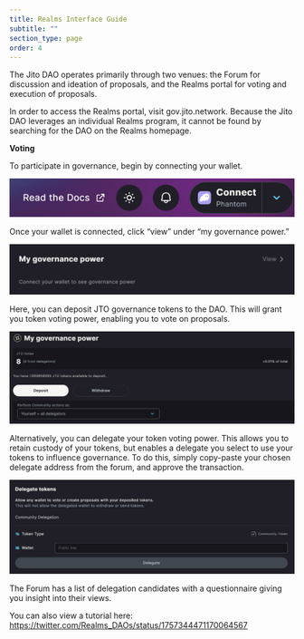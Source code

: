 ```yaml
---
title: Realms Interface Guide
subtitle: ""
section_type: page
order: 4
---
```

The Jito DAO operates primarily through two venues: the Forum for discussion and ideation of proposals, and the Realms portal for voting and execution of proposals. 

In order to access the Realms portal, visit gov.jito.network. Because the Jito DAO leverages an individual Realms program, it cannot be found by searching for the DAO on the Realms homepage. 

**Voting**

To participate in governance, begin by connecting your wallet. 

![realms1](/shared/images/governance/pasted_image_0.png)

Once your wallet is connected, click “view” under “my governance power.” 

![pasted image 0 (1)](/shared/images/governance/pasted_image_0_1.png)

Here, you can deposit JTO governance tokens to the DAO. This will grant you token voting power, enabling you to vote on proposals.

![pasted image 0 (2)](/shared/images/governance/pasted_image_0_2.png)

Alternatively, you can delegate your token voting power. This allows you to retain custody of your tokens, but enables a delegate you select to use your tokens to influence governance. To do this, simply copy-paste your chosen delegate address from the forum, and approve the transaction. 

![pasted image 0 (3)](/shared/images/governance/pasted_image_0_3.png)

The Forum has a list of delegation candidates with a questionnaire giving you insight into their views. 

You can also view a tutorial here: [<u>https://twitter.com/Realms_DAOs/status/1757344471170064567</u>](https://twitter.com/Realms_DAOs/status/1757344471170064567)
